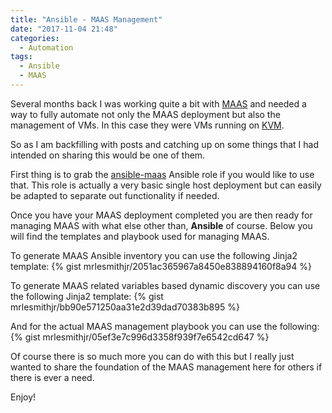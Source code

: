 ```yaml
---
title: "Ansible - MAAS Management"
date: "2017-11-04 21:48"
categories:
  - Automation
tags:
  - Ansible
  - MAAS
---
```


Several months back I was working quite a bit with [MAAS](https://maas.io/) and
needed a way to fully automate not only the MAAS deployment but also the
management of VMs. In this case they were VMs running on [KVM](https://www.linux-kvm.org).

So as I am backfilling with posts and catching up on some things that I had
intended on sharing this would be one of them.

First thing is to grab the [ansible-maas](https://github.com/mrlesmithjr/ansible-maas)
Ansible role if you would like to use that. This role is actually a very basic
single host deployment but can easily be adapted to separate out functionality
if needed.

Once you have your MAAS deployment completed you are then ready for managing MAAS
with what else other than, **Ansible** of course. Below you will find the templates
and playbook used for managing MAAS.

To generate MAAS Ansible inventory you can use the following Jinja2 template:
{% gist mrlesmithjr/2051ac365967a8450e838894160f8a94 %}

To generate MAAS related variables based dynamic discovery you can use the
following Jinja2 template:
{% gist mrlesmithjr/bb90e571250aa31e2d39dad70383b895 %}

And for the actual MAAS management playbook you can use the following:
{% gist mrlesmithjr/05ef3e7c996d3358f939f7e6542cd647 %}

Of course there is so much more you can do with this but I really just wanted to
share the foundation of the MAAS management here for others if there is ever a
need.

Enjoy!
